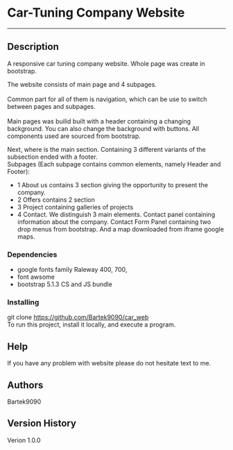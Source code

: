 # Car-Tuning Company Website
-------------------------

## Description
A responsive car tuning company website. Whole page was create in bootstrap.  

The website consists of main page and 4 subpages.<br/>  
Common part for all of them is navigation, which can be use to switch between pages and subpages.   <br/>  
Main pages was builid built with a header containing a changing background. You can also change the background with buttons.
All components used are sourced from bootstrap.

Next, where is the main section. 
Containing 3 different variants of the subsection ended with a footer.   
Subpages (Each subpage contains common elements, namely Header and Footer):
  - 1 About us contains 3 section giving the opportunity to present the company.
  - 2 Offers contains 2 section
  - 3 Project containing galleries of projects 
  - 4 Contact. We distinguish 3 main elements. Contact  panel containing information about the company. Contact Form Panel containing two drop menus from bootstrap. And a map       downloaded from iframe google maps.

### Dependencies

* google fonts family Raleway 400, 700, 
* font awsome
* bootstrap 5.1.3 CS and JS bundle

### Installing
git clone https://github.com/Bartek9090/car_web  <br/>
To run this project, install it locally, and execute a program.

## Help

If you have any problem with website please do not hesitate text to me.

## Authors
Bartek9090

## Version History

Verion 1.0.0

